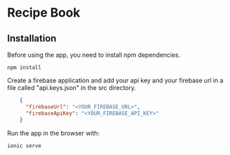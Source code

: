 # Recipe Book

## Installation
Before using the app, you need to install npm dependencies. 

```
npm install
```

Create a firebase application and add your api key and your firebase url in a file called "api.keys.json" in the src directory.

```json
    {
      "firebaseUrl": "<YOUR_FIREBASE_URL>",
      "firebaseApiKey": "<YOUR_FIREBASE_API_KEY>"
    }
```

Run the app in the browser with:
```
ionic serve
```